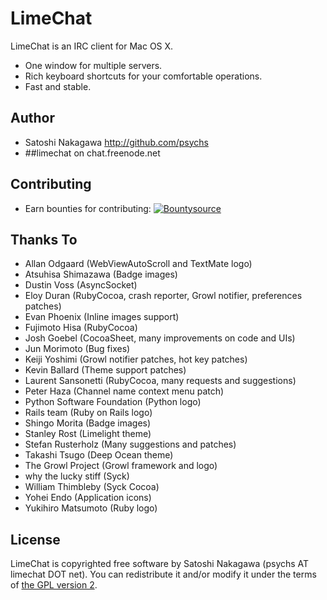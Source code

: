 # LimeChat

LimeChat is an IRC client for Mac OS X.

* One window for multiple servers.
* Rich keyboard shortcuts for your comfortable operations.
* Fast and stable.

## Author

* Satoshi Nakagawa http://github.com/psychs
* ##limechat on chat.freenode.net
 
## Contributing

* Earn bounties for contributing: [![Bountysource](https://www.bountysource.com/badge/tracker?tracker_id=45221)](https://www.bountysource.com/trackers/45221-limechat?utm_source=45221&utm_medium=shield&utm_campaign=TRACKER_BADGE)

## Thanks To

* Allan Odgaard  (WebViewAutoScroll and TextMate logo)
* Atsuhisa Shimazawa  (Badge images)
* Dustin Voss  (AsyncSocket)
* Eloy Duran  (RubyCocoa, crash reporter, Growl notifier, preferences patches)
* Evan Phoenix  (Inline images support)
* Fujimoto Hisa  (RubyCocoa)
* Josh Goebel  (CocoaSheet, many improvements on code and UIs)
* Jun Morimoto  (Bug fixes)
* Keiji Yoshimi  (Growl notifier patches, hot key patches)
* Kevin Ballard  (Theme support patches)
* Laurent Sansonetti  (RubyCocoa, many requests and suggestions)
* Peter Haza  (Channel name context menu patch)
* Python Software Foundation  (Python logo)
* Rails team  (Ruby on Rails logo)
* Shingo Morita  (Badge images)
* Stanley Rost  (Limelight theme)
* Stefan Rusterholz  (Many suggestions and patches)
* Takashi Tsugo  (Deep Ocean theme)
* The Growl Project  (Growl framework and logo)
* why the lucky stiff  (Syck)
* William Thimbleby  (Syck Cocoa)
* Yohei Endo  (Application icons)
* Yukihiro Matsumoto  (Ruby logo)

## License

LimeChat is copyrighted free software by Satoshi Nakagawa (psychs AT limechat DOT net).
You can redistribute it and/or modify it under the terms of [the GPL version 2](https://github.com/psychs/limechat/blob/master/GPL.txt).
